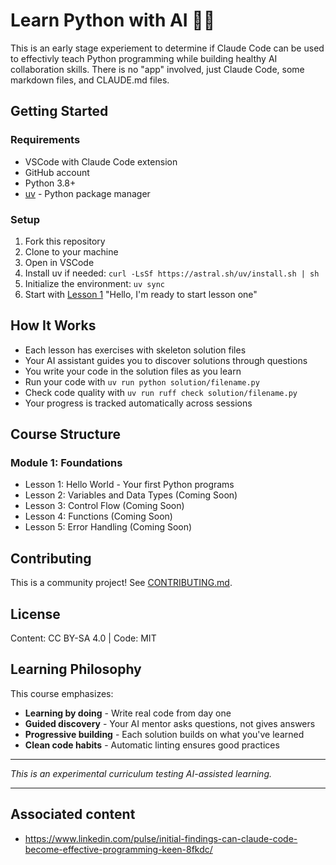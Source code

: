 # Learn Python with AI 🤖🐍

This is an early stage experiement to determine if Claude Code can be used to effectivly teach Python programming while building healthy AI collaboration skills. There is no "app" involved, just Claude Code, some markdown files, and CLAUDE.md files.

## Getting Started

### Requirements
- VSCode with Claude Code extension
- GitHub account
- Python 3.8+
- [uv](https://docs.astral.sh/uv/) - Python package manager

### Setup
1. Fork this repository
2. Clone to your machine
3. Open in VSCode
4. Install uv if needed: `curl -LsSf https://astral.sh/uv/install.sh | sh`
5. Initialize the environment: `uv sync`
6. Start with [Lesson 1](modules/01-foundations/lessons/01-hello-ai/README.md) "Hello, I'm ready to start lesson one"

## How It Works

- Each lesson has exercises with skeleton solution files
- Your AI assistant guides you to discover solutions through questions
- You write your code in the solution files as you learn
- Run your code with `uv run python solution/filename.py`
- Check code quality with `uv run ruff check solution/filename.py`
- Your progress is tracked automatically across sessions

## Course Structure

### Module 1: Foundations
- Lesson 1: Hello World - Your first Python programs
- Lesson 2: Variables and Data Types (Coming Soon)
- Lesson 3: Control Flow (Coming Soon)
- Lesson 4: Functions (Coming Soon)
- Lesson 5: Error Handling (Coming Soon)

## Contributing

This is a community project! See [CONTRIBUTING.md](CONTRIBUTING.md).

## License

Content: CC BY-SA 4.0 | Code: MIT

## Learning Philosophy

This course emphasizes:
- **Learning by doing** - Write real code from day one
- **Guided discovery** - Your AI mentor asks questions, not gives answers
- **Progressive building** - Each solution builds on what you've learned
- **Clean code habits** - Automatic linting ensures good practices

---

*This is an experimental curriculum testing AI-assisted learning.*

---

## Associated content
- https://www.linkedin.com/pulse/initial-findings-can-claude-code-become-effective-programming-keen-8fkdc/
